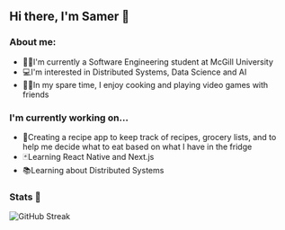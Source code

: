 ## Hi there, I'm Samer 👋

### About me:
- 👨‍💻I'm currently a Software Engineering student at McGill University
- 💻I'm interested in Distributed Systems, Data Science and AI
- 👨‍🍳In my spare time, I enjoy cooking and playing video games with friends

### I'm currently working on...
- 🍳Creating a recipe app to keep track of recipes, grocery lists, and to help me decide what to eat based on what I have in the fridge
- 🃏Learning React Native and Next.js
- 📚Learning about Distributed Systems

### Stats 🚀

![GitHub Streak](https://github-readme-streak-stats.herokuapp.com/?user=samersawan&theme=tokyonight&count_private=true&bg_color=0d1116&title_color=ce09ec)


<!--
**SamerSawan/SamerSawan** is a ✨ _special_ ✨ repository because its `README.md` (this file) appears on your GitHub profile.

Here are some ideas to get you started:

- 🔭 I’m currently working on ...
- 🌱 I’m currently learning ...
- 👯 I’m looking to collaborate on ...
- 🤔 I’m looking for help with ...
- 💬 Ask me about ...
- 📫 How to reach me: ...
- 😄 Pronouns: ...
- ⚡ Fun fact: ...
-->
